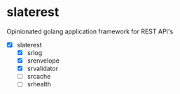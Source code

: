 # slaterest
Opinionated golang application framework for REST API's

- [x] slaterest
    - [x] srlog
    - [x] srenvelope
    - [x] srvalidator
    - [ ] srcache
    - [ ] srhealth
